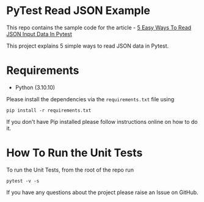 # PyTest Read JSON Example

This repo contains the sample code for the article - [5 Easy Ways To Read JSON Input Data In Pytest](https://pytest-with-eric.com/pytest-best-practices/pytest-read-json/)

This project explains 5 simple ways to read JSON data in Pytest.

# Requirements
* Python (3.10.10)

Please install the dependencies via the `requirements.txt` file using 
```commandline
pip install -r requirements.txt
```
If you don't have Pip installed please follow instructions online on how to do it.

# How To Run the Unit Tests
To run the Unit Tests, from the root of the repo run
```commandline
pytest -v -s
```

If you have any questions about the project please raise an Issue on GitHub. 
